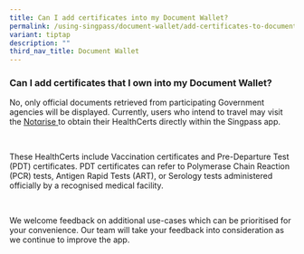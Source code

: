 ```yaml
---
title: Can I add certificates into my Document Wallet?
permalink: /using-singpass/document-wallet/add-certificates-to-document-wallet/
variant: tiptap
description: ""
third_nav_title: Document Wallet
---
```

<h3>Can I add certificates that I own into my Document Wallet?</h3>
<p>No, only official documents retrieved from participating Government agencies
will be displayed. Currently, users who intend to travel may visit the
<a href="http://notarise.gov.sg/" rel="noopener" target="_blank"><u>Notαrise</u>
</a>to obtain their HealthCerts directly within the Singpass app.</p>
<p>&nbsp;</p>
<p>These HealthCerts include Vaccination certificates and Pre-Departure Test
(PDT) certificates. PDT certificates can refer to Polymerase Chain Reaction
(PCR) tests, Antigen Rapid Tests (ART), or Serology tests administered
officially by a recognised medical facility.</p>
<p>&nbsp;</p>
<p>We welcome feedback on additional use-cases which can be prioritised for
your convenience. Our team will take your feedback into consideration as
we continue to improve the app.</p>